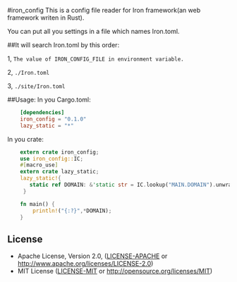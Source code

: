 #iron_config
This is a config file reader for Iron framework(an web framework writen in Rust).

You can put all you settings in a file which names Iron.toml.

##It will search Iron.toml by this order:

1, `The value of IRON_CONFIG_FILE in environment variable.`

2, `./Iron.toml`

3, `./site/Iron.toml`

##Usage:
In you Cargo.toml:

```toml
    [dependencies]
    iron_config = "0.1.0"
    lazy_static = "*"
```
In you crate:

```rust
    extern crate iron_config;
    use iron_config::IC;
    #[macro_use]
    extern crate lazy_static;
    lazy_static!{
       static ref DOMAIN: &'static str = IC.lookup("MAIN.DOMAIN").unwrap().as_str().unwrap();
     }

    fn main() {
        println!("{:?}",*DOMAIN); 
    }
```
## License
 * Apache License, Version 2.0, ([LICENSE-APACHE](LICENSE-APACHE) or http://www.apache.org/licenses/LICENSE-2.0)
 * MIT License ([LICENSE-MIT](LICENSE-MIT) or http://opensource.org/licenses/MIT)

